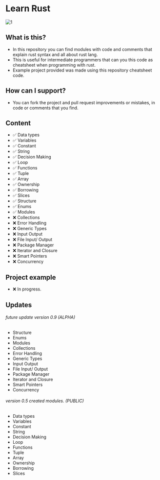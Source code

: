 # Learn Rust

![1](https://user-images.githubusercontent.com/62218857/178111346-c40b4b23-3c83-4c9c-b3ca-af29797da117.jpg)

## What is this?
* In this repository you can find modules with code and comments that explain rust syntax and all about rust lang.
* This is useful for intermediate programmers that can you this code as cheatsheet when programming with rust.
* Example project provided was made using this repository cheatsheet code.

## How can I support?
* You can fork the project and pull request improvements or mistakes, in code or comments that you find.

## Content
- ✅ Data types
- ✅ Variables
- ✅ Constant
- ✅ String
- ✅ Decision Making
- ✅ Loop
- ✅ Functions
- ✅ Tuple
- ✅ Array
- ✅ Ownership
- ✅ Borrowing
- ✅ Slices
- ✅ Structure
- ✅ Enums
- ✅ Modules
- ❌ Collections
- ❌ Error Handling
- ❌ Generic Types
- ❌ Input Output
- ❌ File Input/ Output
- ❌ Package Manager
- ❌ Iterator and Closure
- ❌ Smart Pointers
- ❌ Concurrency

## Project example
- ❌ In progress.

## Updates

###### future update version 0.9 (ALPHA)
- Structure
- Enums
- Modules
- Collections
- Error Handling
- Generic Types
- Input Output
- File Input/ Output
- Package Manager
- Iterator and Closure
- Smart Pointers
- Concurrency

###### version 0.5 created modules. (PUBLIC)
- Data types
- Variables
- Constant
- String
- Decision Making
- Loop
- Functions
- Tuple
- Array
- Ownership
- Borrowing
- Slices